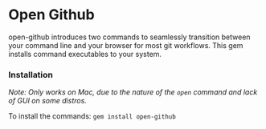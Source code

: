 # Open Github
open-github introduces two commands to seamlessly transition between your command line and your browser for most git workflows. This gem installs command executables to your system.

### Installation
*Note: Only works on Mac, due to the nature of the `open` command and lack of GUI on some distros.*

To install the commands: `gem install open-github`
